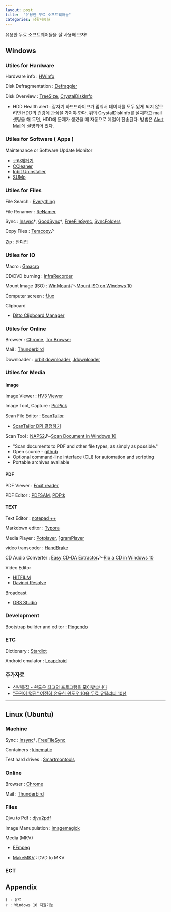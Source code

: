 ```yaml
---
layout: post
title:  "유용한 무료 소프트웨어들"
categories: 생활자동화
---
```



유용한 무료 소프트웨어들을 잘 사용해 보자!


Windows
---------

### Utiles for Hardware

Hardware info : [HWInfo](https://www.hwinfo.com/)

Disk Defragmentation : [Defraggler](http://www.piriform.com/defraggler)

Disk Overview : [TreeSize](http://www.jam-software.com/treesize_free/), [CrystalDiskInfo](https://crystalmark.info/software/CrystalDiskInfo/index-e.html)

* HDD Health alert : 갑자기 하드드라이브가 멈춰서 데이터를 모두 잃게 되지 않으려면 HDD의 건강에 관심을 가져야 한다. 위의 CrystalDiskInfo를 설치하고 mail 셋팅을 해 두면, HDD에 문제가 생겼을 때 자동으로 메일이 전송된다. 방법은 [Alert Mail](https://crystalmark.info/en/software/crystaldiskinfo/crystaldiskinfo-alert-mail/)에 설명되어 있다.

### Utiles for Software ( Apps )

Maintenance or Software Update Monitor

* [구라제거기](https://teus.me/556)
* [CCleaner](http://www.piriform.com/ccleaner)
* [Iobit Uninstaller](https://www.iobit.com/en/advanceduninstaller.php)
* [SUMo](https://www.kcsoftwares.com/?sumo)

### Utiles for Files

File Search : [Everything](https://www.voidtools.com/ko-kr/)

File Renamer : [ReNamer](https://www.den4b.com/products/renamer)

Sync : [Insync](https://www.insynchq.com/)†, [GoodSync](https://www.goodsync.com/)†, [FreeFileSync](https://www.freefilesync.org/), [SyncFolders](http://www.syncfolders.elementfx.com/)

Copy Files : [Teracopy](http://www.codesector.com/teracopy)♪

Zip : [반디집](https://www.bandisoft.co.kr/bandizip/)

### Utiles for IO

Macro : [Gmacro](http://gmacro.co.kr/macro/)

CD/DVD burning : [InfraRecorder](http://infrarecorder.org/)

Mount Image (ISO) : [WinMount](http://www.winmount.com/)♪~[Mount ISO on Windows 10](https://www.windowscentral.com/how-mount-or-unmount-iso-images-windows-10)

Computer screen : [f.lux](https://justgetflux.com/)

Clipboard
* [Ditto Clipboard Manager](https://ditto-cp.sourceforge.io/)

### Utiles for Online

Browser : [Chrome](https://www.google.com/chrome/browser/desktop/index.html), [Tor Browser](https://www.torproject.org/projects/torbrowser.html.en)

Mail : [Thunderbird](https://www.mozilla.org/en-US/thunderbird/)

Downloader : [orbit downloader](http://www.orbitdownloader.com/), [Jdownloader](http://jdownloader.org/)


### Utiles for Media

#### Image

Image Viewer : [HV3 Viewer](https://kippler.com/multi/hv3v/)

Image Tool, Capture : [PicPick](http://ngwin.com/kr)

Scan File Editor : [ScanTailor](http://scantailor.org/)

* [ScanTailor DPI 결정하기](http://heunoni.tistory.com/entry/ScanTailor-DPI-%EA%B2%B0%EC%A0%95%ED%95%98%EA%B8%B0#.V3hhSIyRXxA)

Scan Tool : [NAPS2](https://www.naps2.com/)♪~[Scan Document in Windows 10](http://www.dummies.com/computers/operating-systems/windows-10/how-to-scan-documents-in-windows-10/)

* "Scan documents to PDF and other file types, as simply as possible."
* Open source - [github](https://github.com/cyanfish/naps2)
* Optional command-line interface (CLI) for automation and scripting
* Portable archives available

#### PDF

PDF Viewer : [Foxit reader](https://www.foxitsoftware.com/pdf-reader/)

PDF Editor : [PDFSAM](http://www.pdfsam.org/), [PDFtk](https://www.pdflabs.com/tools/pdftk-the-pdf-toolkit/)

#### TEXT

Text Editor : [notepad ++](https://notepad-plus-plus.org/)

Markdown editor : [Typora](https://typora.io/)

Media Player : [Potplayer](https://potplayer.daum.net/), [1gramPlayer](http://1gram.net/)

video transcoder : [HandBrake](https://handbrake.fr/downloads.php)

CD Audio Converter : [Easy CD-DA Extractor](https://www.poikosoft.com/)♪~[Rip a CD in Windows 10](https://www.easytechguides.com/rip-a-cd-in-windows.html)

Video Editor
* [HITFILM](https://fxhome.com/)
* [Davinci Resolve](https://www.blackmagicdesign.com/ca/products/davinciresolve/)

Broadcast
* [OBS Studio](https://obsproject.com/)

### Development

Bootstrap builder and editor : [Pingendo](https://pingendo.com/)


### ETC

Dictionary : [Stardict](http://www.stardict.org/)

Android emulator : [Leapdroid](http://www.leapdroid.com/)

### 추가자료

* [신년특집 - 윈도우 최고의 프로그램을 모아봤습니다](http://sergeswin.com/1059)
* ["구관이 명관" 여전히 유용한 윈도우 10용 무료 유틸리티 10선](http://www.itworld.co.kr/slideshow/110704)

***


Linux (Ubuntu)
----------------


### Machine

Sync : [Insync](https://www.insynchq.com/)†, [FreeFileSync](https://www.freefilesync.org/)

Containers : [kinematic](https://kitematic.com/)

Test hard drives : [Smartmontools](https://help.ubuntu.com/community/Smartmontools)

### Online


Browser : [Chrome](https://www.google.com/chrome/browser/desktop/index.html)

Mail : [Thunderbird](https://www.mozilla.org/en-US/thunderbird/)


### Files

Djvu to Pdf : [djvu2pdf](http://0x2a.at/s/projects/djvu2pdf)

Image Manupulation : [imagemagick](https://www.imagemagick.org/script/index.php)

Media (MKV)

* [FFmpeg](https://www.ffmpeg.org/)

* [MakeMKV](http://www.makemkv.com/download/) : DVD to MKV


### ECT





Appendix
----------

```
† : 유료
♪ : Windows 10 지원기능
```
